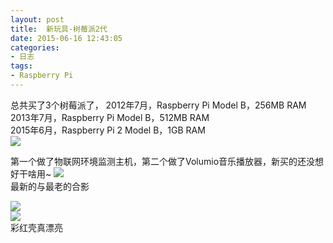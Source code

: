 ```yaml
---
layout: post
title: 	新玩具-树莓派2代
date: 2015-06-16 12:43:05
categories:
- 日志
tags:
- Raspberry Pi
---
```


总共买了3个树莓派了，
2012年7月，Raspberry Pi Model B，256MB RAM    
2013年7月，Raspberry Pi Model B，512MB RAM    
2015年6月，Raspberry Pi 2 Model B，1GB RAM    
![](http://i1328.photobucket.com/albums/w532/xwlogic/rpi_zpsk9b81hag.jpg)    

第一个做了物联网环境监测主机，第二个做了Volumio音乐播放器，新买的还没想好干啥用~
![](http://i1328.photobucket.com/albums/w532/xwlogic/IMG_20150615_224213332_HDR_zpsbmhbiur9.jpg)  
最新的与最老的合影

![](http://i1328.photobucket.com/albums/w532/xwlogic/IMG_20150615_100735988_HDR_zpsmhvczdme.jpg)    
![](http://i1328.photobucket.com/albums/w532/xwlogic/IMG_20150615_100940556_zpscjxujsts.jpg)      
彩红壳真漂亮


